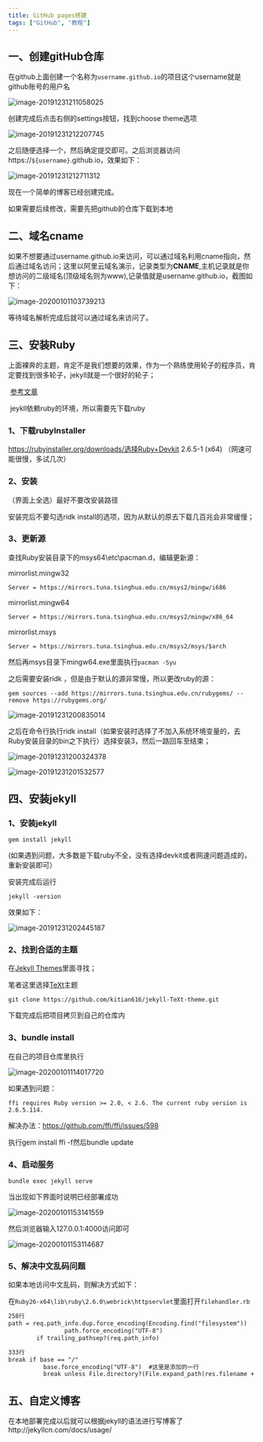 ```yaml
---
title: GitHub pages搭建
tags: ["GitHub", "教程"]
---
```



## 一、创建gitHub仓库

在github上面创建一个名称为`username.github.io`的项目这个username就是github账号的用户名

![image-20191231211058025](http://image.yangyhao.top/blog/Github-pages%E6%90%AD%E5%BB%BA-%E4%B8%80-01.png)

创建完成后点击右侧的settings按钮，找到choose theme选项

![image-20191231212207745](http://image.yangyhao.top/blog/Github-pages%E6%90%AD%E5%BB%BA-%E4%B8%80-02.png)

之后随便选择一个，然后确定提交即可。之后浏览器访问https://`${username}`.github.io，效果如下：

![image-20191231212711312](http://image.yangyhao.top/blog/Github-pages%E6%90%AD%E5%BB%BA-%E4%B8%80-03.png)

现在一个简单的博客已经创建完成。

如果需要后续修改，需要先把github的仓库下载到本地

## 二、域名cname

如果不想要通过username.github.io来访问，可以通过域名利用cname指向，然后通过域名访问；这里以阿里云域名演示，记录类型为**CNAME**,主机记录就是你想访问的二级域名(顶级域名则为www),记录值就是username.github.io，截图如下：

![image-20200101103739213](http://image.yangyhao.top/blog/Github-pages%E6%90%AD%E5%BB%BA-%E4%BA%8C-01.png)

等待域名解析完成后就可以通过域名来访问了。

## 三、安装Ruby

​	上面裸奔的主题，肯定不是我们想要的效果，作为一个熟练使用轮子的程序员，肯定要找到很多轮子，jekyll就是一个很好的轮子；

<!--如果需要本地部署jeykll并扩展则需要往下看，如果只是简单利用则只需要fork其他主题然后改成自己的名字，或者把主题copy到自己的仓库即可。-->

​	[参考文章](https://jekyllrb.com/docs/installation/windows/)

​	jeykll依赖ruby的环境，所以需要先下载ruby     

### 1、下载rubyInstaller

https://rubyinstaller.org/downloads/选择Ruby+Devkit 2.6.5-1 (x64) （网速可能很慢，多试几次）

### 2、安装

（界面上全选）最好不要改安装路径

 安装完后不要勾选ridk install的选项，因为从默认的原去下载几百兆会非常缓慢；

### 3、更新源 

查找Ruby安装目录下的msys64\etc\pacman.d，编辑更新源：

mirrorlist.mingw32

~~~xml
Server = https://mirrors.tuna.tsinghua.edu.cn/msys2/mingw/i686 
~~~

mirrorlist.mingw64

~~~xml
Server = https://mirrors.tuna.tsinghua.edu.cn/msys2/mingw/x86_64 
~~~

mirrorlist.msys

~~~xml
Server = https://mirrors.tuna.tsinghua.edu.cn/msys2/msys/$arch
~~~

然后再msys目录下mingw64.exe里面执行`pacman -Syu`

之后需要安装ridk ，但是由于默认的源非常慢，所以更改ruby的源：

~~~shell
gem sources --add https://mirrors.tuna.tsinghua.edu.cn/rubygems/ --remove https://rubygems.org/
~~~

![image-20191231200835014](http://image.yangyhao.top/blog/Github-pages%E6%90%AD%E5%BB%BA-%E4%B8%89-01.png)

之后在命令行执行ridk install（如果安装时选择了不加入系统环境变量的，去Ruby安装目录的bin之下执行）选择安装3，然后一路回车至结束；

![image-20191231200324378](http://image.yangyhao.top/blog/Github-pages%E6%90%AD%E5%BB%BA-%E4%B8%89-02.png)

![image-20191231201532577](http://image.yangyhao.top/blog/Github-pages%E6%90%AD%E5%BB%BA-%E4%B8%89-03.png)



## 四、安装jekyll

### 1、安装jekyll

~~~shell
gem install jekyll
~~~

(如果遇到问题，大多数是下载ruby不全，没有选择devkit或者网速问题造成的，重新安装即可）

安装完成后运行

~~~shell
jekyll -version
~~~

效果如下：

![image-20191231202445187](http://image.yangyhao.top/blog/Github-pages%E6%90%AD%E5%BB%BA-%E5%9B%9B-01.png)

### 2、找到合适的主题

在[Jekyll Themes](http://jekyllthemes.org/)里面寻找；

笔者这里选择[TeXt](https://github.com/kitian616/jekyll-TeXt-theme)主题

~~~shell
git clone https://github.com/kitian616/jekyll-TeXt-theme.git
~~~

下载完成后把项目拷贝到自己的仓库内

### 3、bundle install

在自己的项目仓库里执行

![image-20200101114017720](http://image.yangyhao.top/blog/Github-pages%E6%90%AD%E5%BB%BA-%E5%9B%9B-02.png)

如果遇到问题：

`ffi requires Ruby version >= 2.0, < 2.6. The current ruby version is 2.6.5.114.`

解决办法：https://github.com/ffi/ffi/issues/598

执行gem install ffi -f然后bundle update

### 4、启动服务

~~~shell
bundle exec jekyll serve
~~~

当出现如下界面时说明已经部署成功

![image-20200101153141559](http://image.yangyhao.top/blog/Github-pages%E6%90%AD%E5%BB%BA-%E5%9B%9B-03.png)

然后浏览器输入127.0.0.1:4000访问即可

![image-20200101153114687](http://image.yangyhao.top/blog/Github-pages%E6%90%AD%E5%BB%BA-%E5%9B%9B-04.png)

### 5、解决中文乱码问题

如果本地访问中文乱码，则解决方式如下：

在`Ruby26-x64\lib\ruby\2.6.0\webrick\httpservlet`里面打开`filehandler.rb`

~~~xml
258行
path = req.path_info.dup.force_encoding(Encoding.find("filesystem"))
				path.force_encoding("UTF-8")
        if trailing_pathsep?(req.path_info)
~~~

~~~xml
333行
break if base == "/"
		  base.force_encoding("UTF-8")  #这里是添加的一行
          break unless File.directory?(File.expand_path(res.filename + base))
~~~

## 五、自定义博客

在本地部署完成以后就可以根据jekyll的语法进行写博客了http://jekyllcn.com/docs/usage/